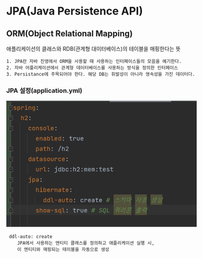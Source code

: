 # JPA(Java Persistence API)

## ORM(Object Relational Mapping)
애플리케이션의 클래스와 RDB(관계형 대이터베이스)의 테이블을 매핑한다는 뜻

    1. JPA란 자바 진영에서 ORM을 사용할 때 사용하는 인터페이스들의 모음을 예기한다.
    2. 자바 어플리케이션에서 관계형 데이터베이스를 사용하는 방식을 정의한 인터페이스
    3. Persistance에 주목되어야 한다. 해당 DB는 휘발성이 아니라 영속성을 가진 데이터다.

### JPA 설정(application.yml)

![img.png](img.png)

     ddl-auto: create 
        JPA에서 사용하는 엔티티 클래스를 정의하고 애플리케이션 실행 시,
        이 엔티티와 매핑되는 테이블을 자동으로 생성
    




